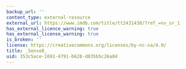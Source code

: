```yaml
---
backup_url: ''
content_type: external-resource
external_url: https://www.imdb.com/title/tt2431438/?ref_=nv_sr_1
has_external_licence_warning: true
has_external_license_warning: true
is_broken: ''
license: https://creativecommons.org/licenses/by-nc-sa/4.0/
title: _Sense8_
uid: 353c5ace-1691-4791-b628-d835b5c26a84
---
```

